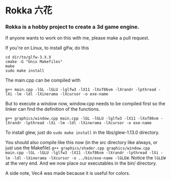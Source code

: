 # Rokka     六花

### Rokka is a hobby project to create a 3d game engine.

If anyone wants to work on this with me, please make a pull request.

If you're on Linux, to install glfw, do this
```
cd dir/to/glfw-3.X.X
cmake -G "Unix Makefiles"
make
sudo make install
```


The main.cpp can be compiled with

`g++ main.cpp -lGL -lGLU -lglfw3 -lX11 -lXxf86vm -lXrandr -lpthread -lXi -lm -ldl -lXinerama -lXcursor -o exe-name`

But to execute a window now, window.cpp needs to be compiled
first so the linker can find the definition of the functions.

`g++ graphics/window.cpp main.cpp -lGL -lGLU -lglfw3 -lX11 -lXxf86vm -lXrandr -lpthread -lXi -lm -ldl -lXinerama -lXcursor -o exe-name`




To install glew, just do `sudo make install` in the libs/glew-1.13.0 directory.

You should also compile like this now (in the src directory like always, or just use the Makefile) `g++ graphics/shader.cpp graphics/window.cpp main.cpp -lGL -lGLU -lglfw3 -lX11 -lXxf86vm -lXrandr -lpthread -lXi -lm -ldl -lXinerama -lXcursor -o ../bin/exe-name -lGLEW`.
Notice the `lGLEW` at the very end. And we now place our executables in the bin/
directory.


A side note, Vec4 was made because it is useful for colors.

